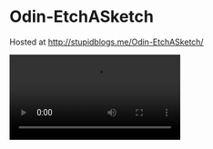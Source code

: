 # Odin-EtchASketch

Hosted at http://stupidblogs.me/Odin-EtchASketch/

![vid](https://github.com/Yug34/Odin-EtchASketch/blob/master/2020-08-02%2022-41-51.mkv)
